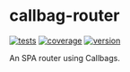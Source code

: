 # callbag-router

[![tests](https://img.shields.io/github/workflow/status/loreanvictor/callbag-router/Test%20and%20Report%20Coverage?label=tests&logo=mocha&logoColor=green&style=flat-square)](https://github.com/loreanvictor/callbag-router/actions?query=workflow%3A%22Test+and+Report+Coverage%22)
[![coverage](https://img.shields.io/codecov/c/github/loreanvictor/callbag-router?logo=codecov&style=flat-square)](https://codecov.io/gh/loreanvictor/callbag-router)
[![version](https://img.shields.io/npm/v/callbag-router?logo=npm&style=flat-square)](https://www.npmjs.com/package/callbag-router)


An SPA router using Callbags.
